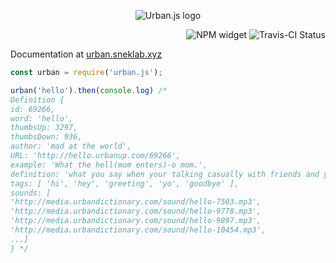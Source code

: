 <p align="center">
<img src="https://github.com/SnekJS/urban.js/blob/master/assets/Urban.js.png?raw=true" alt="Urban.js logo"/>
</p>
<p align="right">
<img src="https://nodei.co/npm/urban.js.png?mini=true" alt="NPM widget"/>
<img href="https://travis-ci.org/SnekJS/urban.js" src="https://travis-ci.org/SnekJS/urban.js.svg?branch=master" alt="Travis-CI Status"/>
</p>

Documentation at [urban.sneklab.xyz](https://urban.sneklab.xyz/)

```js
const urban = require('urban.js');

urban('hello').then(console.log) /*
Definition {
id: 69266,
word: 'hello',
thumbsUp: 3297,
thumbsDown: 936,
author: 'mad at the world',
URL: 'http://hello.urbanup.com/69266',
example: 'What the hell(mom enters)-o mom.',
definition: 'what you say when your talking casually with friends and your mom walks in the room',
tags: [ 'hi', 'hey', 'greeting', 'yo', 'goodbye' ],
sounds: [
'http://media.urbandictionary.com/sound/hello-7503.mp3',
'http://media.urbandictionary.com/sound/hello-9778.mp3',
'http://media.urbandictionary.com/sound/hello-9897.mp3',
'http://media.urbandictionary.com/sound/hello-10454.mp3',
...]
} */
```
